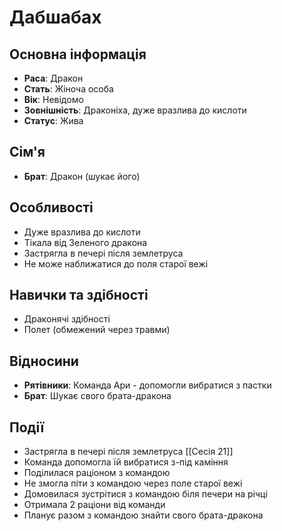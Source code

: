 # Дабшабах

## Основна інформація
- **Раса**: Дракон
- **Стать**: Жіноча особа
- **Вік**: Невідомо
- **Зовнішність**: Драконіха, дуже вразлива до кислоти
- **Статус**: Жива

## Сім'я
- **Брат**: Дракон (шукає його)

## Особливості
- Дуже вразлива до кислоти
- Тікала від Зеленого дракона
- Застрягла в печері після землетруса
- Не може наближатися до поля старої вежі

## Навички та здібності
- Драконячі здібності
- Полет (обмежений через травми)

## Відносини
- **Рятівники**: Команда Ари - допомогли вибратися з пастки
- **Брат**: Шукає свого брата-дракона

## Події
- Застрягла в печері після землетруса [[Сесія 21]]
- Команда допомогла їй вибратися з-під каміння
- Поділилася раціоном з командою
- Не змогла піти з командою через поле старої вежі
- Домовилася зустрітися з командою біля печери на річці
- Отримала 2 раціони від команди
- Планує разом з командою знайти свого брата-дракона

